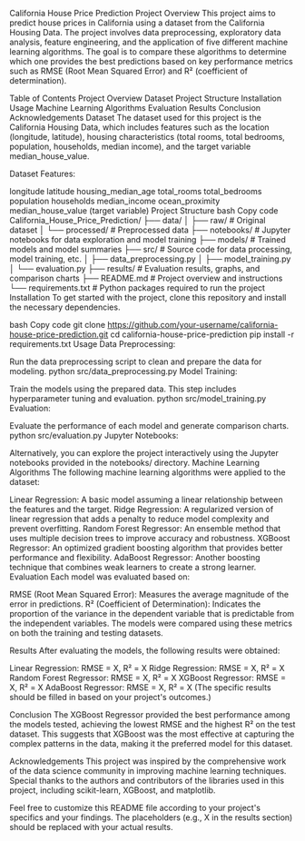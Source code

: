 California House Price Prediction
Project Overview
This project aims to predict house prices in California using a dataset from the California Housing Data. The project involves data preprocessing, exploratory data analysis, feature engineering, and the application of five different machine learning algorithms. The goal is to compare these algorithms to determine which one provides the best predictions based on key performance metrics such as RMSE (Root Mean Squared Error) and R² (coefficient of determination).

Table of Contents
Project Overview
Dataset
Project Structure
Installation
Usage
Machine Learning Algorithms
Evaluation
Results
Conclusion
Acknowledgements
Dataset
The dataset used for this project is the California Housing Data, which includes features such as the location (longitude, latitude), housing characteristics (total rooms, total bedrooms, population, households, median income), and the target variable median_house_value.

Dataset Features:

longitude
latitude
housing_median_age
total_rooms
total_bedrooms
population
households
median_income
ocean_proximity
median_house_value (target variable)
Project Structure
bash
Copy code
California_House_Price_Prediction/
├── data/
│   ├── raw/               # Original dataset
│   └── processed/         # Preprocessed data
├── notebooks/             # Jupyter notebooks for data exploration and model training
├── models/                # Trained models and model summaries
├── src/                   # Source code for data processing, model training, etc.
│   ├── data_preprocessing.py
│   ├── model_training.py
│   └── evaluation.py
├── results/               # Evaluation results, graphs, and comparison charts
├── README.md              # Project overview and instructions
└── requirements.txt       # Python packages required to run the project
Installation
To get started with the project, clone this repository and install the necessary dependencies.

bash
Copy code
git clone https://github.com/your-username/california-house-price-prediction.git
cd california-house-price-prediction
pip install -r requirements.txt
Usage
Data Preprocessing:

Run the data preprocessing script to clean and prepare the data for modeling.
python src/data_preprocessing.py
Model Training:

Train the models using the prepared data. This step includes hyperparameter tuning and evaluation.
python src/model_training.py
Evaluation:

Evaluate the performance of each model and generate comparison charts.
python src/evaluation.py
Jupyter Notebooks:

Alternatively, you can explore the project interactively using the Jupyter notebooks provided in the notebooks/ directory.
Machine Learning Algorithms
The following machine learning algorithms were applied to the dataset:

Linear Regression: A basic model assuming a linear relationship between the features and the target.
Ridge Regression: A regularized version of linear regression that adds a penalty to reduce model complexity and prevent overfitting.
Random Forest Regressor: An ensemble method that uses multiple decision trees to improve accuracy and robustness.
XGBoost Regressor: An optimized gradient boosting algorithm that provides better performance and flexibility.
AdaBoost Regressor: Another boosting technique that combines weak learners to create a strong learner.
Evaluation
Each model was evaluated based on:

RMSE (Root Mean Squared Error): Measures the average magnitude of the error in predictions.
R² (Coefficient of Determination): Indicates the proportion of the variance in the dependent variable that is predictable from the independent variables.
The models were compared using these metrics on both the training and testing datasets.

Results
After evaluating the models, the following results were obtained:

Linear Regression: RMSE = X, R² = X
Ridge Regression: RMSE = X, R² = X
Random Forest Regressor: RMSE = X, R² = X
XGBoost Regressor: RMSE = X, R² = X
AdaBoost Regressor: RMSE = X, R² = X
(The specific results should be filled in based on your project's outcomes.)

Conclusion
The XGBoost Regressor provided the best performance among the models tested, achieving the lowest RMSE and the highest R² on the test dataset. This suggests that XGBoost was the most effective at capturing the complex patterns in the data, making it the preferred model for this dataset.

Acknowledgements
This project was inspired by the comprehensive work of the data science community in improving machine learning techniques. Special thanks to the authors and contributors of the libraries used in this project, including scikit-learn, XGBoost, and matplotlib.

Feel free to customize this README file according to your project's specifics and your findings. The placeholders (e.g., X in the results section) should be replaced with your actual results.






